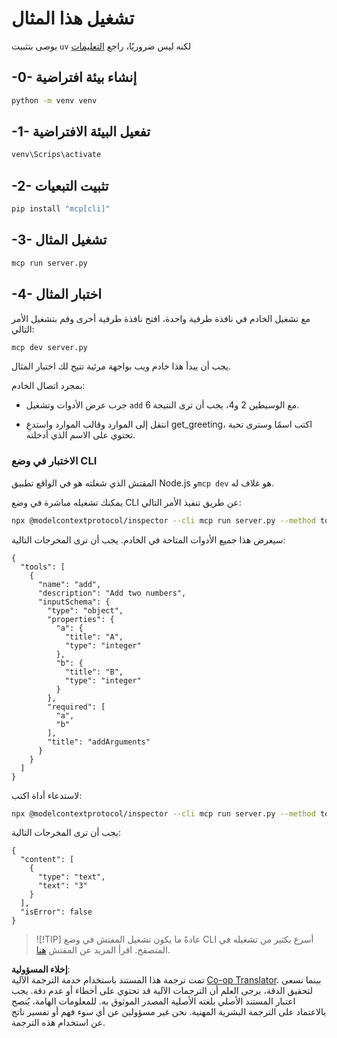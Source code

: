 <!--
CO_OP_TRANSLATOR_METADATA:
{
  "original_hash": "d0f0d7012325b286e4a717791b23ae7e",
  "translation_date": "2025-07-09T22:56:16+00:00",
  "source_file": "03-GettingStarted/01-first-server/solution/python/README.md",
  "language_code": "ar"
}
-->
# تشغيل هذا المثال

يوصى بتثبيت `uv` لكنه ليس ضروريًا، راجع [التعليمات](https://docs.astral.sh/uv/#highlights)

## -0- إنشاء بيئة افتراضية

```bash
python -m venv venv
```

## -1- تفعيل البيئة الافتراضية

```bash
venv\Scrips\activate
```

## -2- تثبيت التبعيات

```bash
pip install "mcp[cli]"
```

## -3- تشغيل المثال

```bash
mcp run server.py
```

## -4- اختبار المثال

مع تشغيل الخادم في نافذة طرفية واحدة، افتح نافذة طرفية أخرى وقم بتشغيل الأمر التالي:

```bash
mcp dev server.py
```

يجب أن يبدأ هذا خادم ويب بواجهة مرئية تتيح لك اختبار المثال.

بمجرد اتصال الخادم:

- جرب عرض الأدوات وتشغيل `add` مع الوسيطين 2 و4، يجب أن ترى النتيجة 6.

- انتقل إلى الموارد وقالب الموارد واستدعِ get_greeting، اكتب اسمًا وسترى تحية تحتوي على الاسم الذي أدخلته.

### الاختبار في وضع CLI

المفتش الذي شغلته هو في الواقع تطبيق Node.js و`mcp dev` هو غلاف له.

يمكنك تشغيله مباشرة في وضع CLI عن طريق تنفيذ الأمر التالي:

```bash
npx @modelcontextprotocol/inspector --cli mcp run server.py --method tools/list
```

سيعرض هذا جميع الأدوات المتاحة في الخادم. يجب أن ترى المخرجات التالية:

```text
{
  "tools": [
    {
      "name": "add",
      "description": "Add two numbers",
      "inputSchema": {
        "type": "object",
        "properties": {
          "a": {
            "title": "A",
            "type": "integer"
          },
          "b": {
            "title": "B",
            "type": "integer"
          }
        },
        "required": [
          "a",
          "b"
        ],
        "title": "addArguments"
      }
    }
  ]
}
```

لاستدعاء أداة اكتب:

```bash
npx @modelcontextprotocol/inspector --cli mcp run server.py --method tools/call --tool-name add --tool-arg a=1 --tool-arg b=2
```

يجب أن ترى المخرجات التالية:

```text
{
  "content": [
    {
      "type": "text",
      "text": "3"
    }
  ],
  "isError": false
}
```

> ![!TIP]
> عادةً ما يكون تشغيل المفتش في وضع CLI أسرع بكثير من تشغيله في المتصفح.
> اقرأ المزيد عن المفتش [هنا](https://github.com/modelcontextprotocol/inspector).

**إخلاء المسؤولية**:  
تمت ترجمة هذا المستند باستخدام خدمة الترجمة الآلية [Co-op Translator](https://github.com/Azure/co-op-translator). بينما نسعى لتحقيق الدقة، يرجى العلم أن الترجمات الآلية قد تحتوي على أخطاء أو عدم دقة. يجب اعتبار المستند الأصلي بلغته الأصلية المصدر الموثوق به. للمعلومات الهامة، يُنصح بالاعتماد على الترجمة البشرية المهنية. نحن غير مسؤولين عن أي سوء فهم أو تفسير ناتج عن استخدام هذه الترجمة.